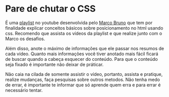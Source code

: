 # Pare de chutar o CSS #

É uma [playlist](https://www.youtube.com/playlist?list=PLirko8T4cEmx5eBb1-9j6T6Gl4aBtZ_5x) no youtube desenvolvida pelo [Marco Bruno](https://github.com/marcobrunodev) que tem por finalidade explicar conceitos básicos sobre posicionamento no html usando css. Recomendo que assista os vídeos da playlist e que realize junto com o Marco os desafios.

Além disso, anote o máximo de informações que ele passar nos resumos de cada vídeo. Quanto mais informações você tiver anotado mais fácil ficará de buscar quando a cabeça esquecer do conteúdo. Para que o conteúdo seja fixado é importante não deixar de práticar.

Não caia na cilada de somente assistir o vídeo, portanto, assista e pratique, realize mudanças, faça pesquisas sobre outros metodos. Não tenha medo de errar, é importante te informar que só aprende quem erra e para errar é necessário tentar.
